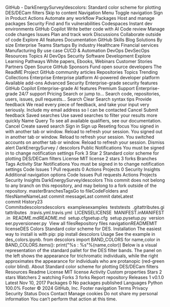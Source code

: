 GitHub - DarkEnergySurvey/descolors: Standard color scheme for plotting DES/DECam filters
Skip to content
Navigation Menu
Toggle navigation
Sign in
Product
Actions
Automate any workflow
Packages
Host and manage packages
Security
Find and fix vulnerabilities
Codespaces
Instant dev environments
GitHub Copilot
Write better code with AI
Code review
Manage code changes
Issues
Plan and track work
Discussions
Collaborate outside of code
Explore
All features
Documentation
GitHub Skills
Blog
Solutions
By size
Enterprise
Teams
Startups
By industry
Healthcare
Financial services
Manufacturing
By use case
CI/CD & Automation
DevOps
DevSecOps
Resources
Topics
AI
DevOps
Security
Software Development
Explore
Learning Pathways
White papers, Ebooks, Webinars
Customer Stories
Partners
Open Source
GitHub Sponsors
Fund open source developers
The ReadME Project
GitHub community articles
Repositories
Topics
Trending
Collections
Enterprise
Enterprise platform
AI-powered developer platform
Available add-ons
Advanced Security
Enterprise-grade security features
GitHub Copilot
Enterprise-grade AI features
Premium Support
Enterprise-grade 24/7 support
Pricing
Search or jump to...
Search code, repositories, users, issues, pull requests...
Search
Clear
Search syntax tips
Provide feedback
We read every piece of feedback, and take your input very seriously.
Include my email address so I can be contacted
Cancel
Submit feedback
Saved searches
Use saved searches to filter your results more quickly
Name
Query
To see all available qualifiers, see our documentation.
Cancel
Create saved search
Sign in
Sign up
Reseting focus
You signed in with another tab or window. Reload to refresh your session.
You signed out in another tab or window. Reload to refresh your session.
You switched accounts on another tab or window. Reload to refresh your session.
Dismiss alert
DarkEnergySurvey
/
descolors
Public
Notifications
You must be signed in to change notification settings
Fork
3
Star
2
Standard color scheme for plotting DES/DECam filters
License
MIT license
2
stars
3
forks
Branches
Tags
Activity
Star
Notifications
You must be signed in to change notification settings
Code
Issues
1
Pull requests
0
Actions
Projects
0
Security
Insights
Additional navigation options
Code
Issues
Pull requests
Actions
Projects
Security
Insights
DarkEnergySurvey/descolors
This commit does not belong to any branch on this repository, and may belong to a fork outside of the repository.
masterBranchesTagsGo to fileCodeFolders and filesNameNameLast commit messageLast commit dateLatest commit History23 Commitsdescolorsdescolors  examplesexamples  teststests  .gitattributes.gitattributes  .travis.yml.travis.yml  LICENSELICENSE  MANIFEST.inMANIFEST.in  README.mdREADME.md  setup.cfgsetup.cfg  setup.pysetup.py  versioneer.pyversioneer.py  View all filesRepository files navigationREADMEMIT licenseDES Colors
Standard color scheme for DES.
Installation
The easiest way to install is with pip:
pip install descolors
Usage
See the example in des_colors.ipynb.
from descolors import BAND_COLORS
for name,color in BAND_COLORS.items():
print("%s : %s"%(name,color))
Below is a visual representation of the standard pallet for the DES filter bands. The panel on the left shows the appearance for trichromatic individuals, while the right approximates the appearance for individuals who are protanopic (red-green color blind).
About
Standard color scheme for plotting DES/DECam filters
Resources
Readme
License
MIT license
Activity
Custom properties
Stars
2
stars
Watchers
2
watching
Forks
3
forks
Report repository
Releases
1
v0.1.0
Latest
Nov 10, 2017
Packages
0
No packages published
Languages
Python
100.0%
Footer
© 2024 GitHub, Inc.
Footer navigation
Terms
Privacy
Security
Status
Docs
Contact
Manage cookies
Do not share my personal information
You can’t perform that action at this time.